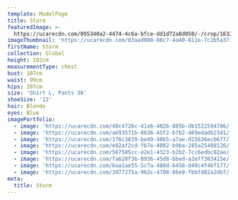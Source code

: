 ```yaml
---
template: ModelPage
title: Storm
featuredImage: >-
  https://ucarecdn.com/095340a2-4474-4c6a-bfce-dd1d72a8d050/-/crop/1632x977/0,0/-/preview/
imageThumbnail: 'https://ucarecdn.com/03aad000-08c7-4a40-811e-7c2b5a3735f2/'
firstName: Storm
collection: Global
height: 192cm
measurementType: chest
bust: 107cm
waist: 99cm
hips: 107cm
size: 'Shirt L, Pants 36'
shoeSize: '12'
hair: Blonde
eyes: Blue
imagePortfolio:
  - image: 'https://ucarecdn.com/48c4726c-41a6-4026-885b-db1522594786/'
  - image: 'https://ucarecdn.com/a693571b-8636-45f2-b7b2-469edadb2341/'
  - image: 'https://ucarecdn.com/376c3839-be49-40b5-a7ae-d15636ecb677/'
  - image: 'https://ucarecdn.com/e02af2cd-fb7e-4082-b9ba-285a25408126/'
  - image: 'https://ucarecdn.com/567505cc-e2e1-4323-b2b2-7cc6edbc82ae/'
  - image: 'https://ucarecdn.com/fa628f36-8936-45d8-bbed-a2eff303415e/'
  - image: 'https://ucarecdn.com/baa1ae55-5c7a-488d-b458-d49c4f4bf177/'
  - image: 'https://ucarecdn.com/3977275a-963c-4708-86e9-fbbfd02a2db7/'
meta:
  title: Storm
---
```


